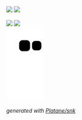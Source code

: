   <div >
    <img height="165em" src="https://github-readme-stats.vercel.app/api?username=RafCarrasco&show_icons=true&theme=github_dark">
    <img height="165em" src="https://github-readme-stats.vercel.app/api/top-langs/?username=RafCarrasco&layout=compact&theme=github_dark">
  </div>
<br>
  
<div>
  <a href="https://www.linkedin.com/in/rafael-carrasco-66b7581a3/" target="_blank"><img src="https://img.shields.io/badge/-LinkedIn-%230077B5?style=for-the-badge&logo=linkedin&logoColor=white" target="_blank"></a>   
   <a href = "mailto:rafaelcarrasco304@gmail.com"><img src="https://img.shields.io/badge/-Gmail-%23333?style=for-the-badge&logo=gmail&logoColor=white" target="_blank"></a>
</div>

<picture>
  <source media="(prefers-color-scheme: dark)" srcset="https://raw.githubusercontent.com/RafCarrasco/RafCarrasco/output/github-contribution-grid-snake-dark.svg">
  <source media="(prefers-color-scheme: light)" srcset="https://raw.githubusercontent.com/RafCarrasco/RafCarrasco/output/github-contribution-grid-snake.svg">
  <img alt="github contribution grid snake animation" src="https://raw.githubusercontent.com/RafCarrasco/RafCarrasco/output/github-contribution-grid-snake.svg">
</picture>

_generated with [Platane/snk](https://github.com/Platane/snk)_
